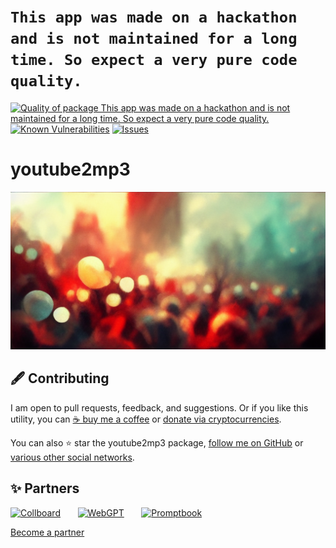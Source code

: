 # `This app was made on a hackathon and is not maintained for a long time. So expect a very pure code quality.`

<!--Badges-->
<!--⚠️WARNING: This section was generated by https://github.com/hejny/batch-project-editor/blob/main/src/workflows/800-badges/badges.ts so every manual change will be overwritten.-->


[![Quality of package This app was made on a hackathon and is not maintained for a long time. So expect a very pure code quality.](https://packagequality.com/shield/youtube2mp3.svg)](https://packagequality.com/#?package=youtube2mp3)
[![Known Vulnerabilities](https://snyk.io/test/github/hejny/youtube2mp3/badge.svg)](https://snyk.io/test/github/hejny/youtube2mp3)
[![Issues](https://img.shields.io/github/issues/hejny/youtube2mp3.svg?style=flat)](https://github.com/hejny/youtube2mp3/issues)
<!--[![License of This app was made on a hackathon and is not maintained for a long time. So expect a very pure code quality.](https://img.shields.io/github/license/hejny/youtube2mp3.svg?style=flat)](https://github.com/hejny/youtube2mp3/blob/main/LICENSE)-->
<!--[![NPM Version of This app was made on a hackathon and is not maintained for a long time. So expect a very pure code quality.](https://badge.fury.io/js/youtube2mp3.svg)](https://www.npmjs.com/package/youtube2mp3)-->
<!--[![Socket](https://socket.dev/api/badge/npm/package/youtube-mp3-downloader)](https://socket.dev/npm/package/youtube-mp3-downloader)-->

<!--/Badges-->

# youtube2mp3






<!--Wallpaper-->
<!--⚠️WARNING: This section was generated by https://github.com/hejny/batch-project-editor/blob/main/src//workflows/315-ai-generated-wallpaper/4-aiGeneratedWallpaperUseInReadme.ts so every manual change will be overwritten.-->
![Wallpaper of `This app was made on a hackathon and is not maintained for a long time. So expect a very pure code quality.`](assets/ai/wallpaper/gallery/3fdb20e2-59de-435f-8c01-e455bd80abbd-0_0.png)
<!--/Wallpaper-->

<!--Contributing-->
<!--⚠️WARNING: This section was generated by https://github.com/hejny/batch-project-editor/blob/main/src/workflows/810-contributing/contributing.ts so every manual change will be overwritten.-->

## 🖋️ Contributing

I am open to pull requests, feedback, and suggestions. Or if you like this utility, you can [☕ buy me a coffee](https://www.buymeacoffee.com/hejny) or [donate via cryptocurrencies](https://github.com/hejny/hejny/blob/main/documents/crypto.md).

You can also ⭐ star the youtube2mp3 package, [follow me on GitHub](https://github.com/hejny) or [various other social networks](https://www.pavolhejny.com/contact/).

<!--/Contributing-->


<!--Partners-->
<!--⚠️WARNING: This section was generated by https://github.com/hejny/batch-project-editor/blob/main/src/workflows/820-partners/partners.ts so every manual change will be overwritten.-->

## ✨ Partners


<a href="https://collboard.com/" title="Collboard"><img src="https://collboard.fra1.cdn.digitaloceanspaces.com/assets/18.12.1/logo-small.png#gh-light-mode-only" alt="Collboard" height="60"/></a>
&nbsp;&nbsp;&nbsp;&nbsp;&nbsp;
<a href="https://webgpt.cz/?partner=ph&utm_medium=referral&utm_source=github-readme&utm_campaign=partner-ph" title="WebGPT"><img src="https://webgpt.cz/_next/static/media/webgpt-black.8d958d25.png#gh-light-mode-only" alt="WebGPT" height="60"/></a>
&nbsp;&nbsp;&nbsp;&nbsp;&nbsp;
<a href="https://github.com/webgptorg/promptbook" title="Promptbook"><img src="https://raw.githubusercontent.com/webgptorg/promptbook/main/other/design/logo.png#gh-light-mode-only" alt="Promptbook" height="60"/></a>


[Become a partner](https://www.pavolhejny.com/contact/)

<!--/Partners-->